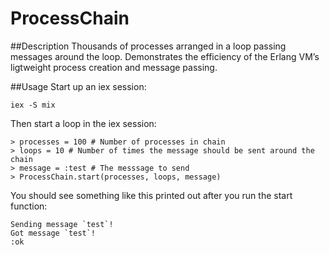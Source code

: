 ProcessChain
============

##Description
Thousands of processes arranged in a loop passing messages around the loop. Demonstrates the efficiency of the Erlang VM’s ligtweight process creation and message passing.

##Usage
Start up an iex session:

    iex -S mix

Then start a loop in the iex session:

    > processes = 100 # Number of processes in chain
    > loops = 10 # Number of times the message should be sent around the chain
    > message = :test # The messsage to send
    > ProcessChain.start(processes, loops, message)

You should see something like this printed out after you run the start function:

    Sending message `test`!
    Got message `test`!
    :ok
